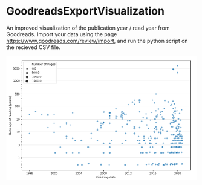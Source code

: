 # GoodreadsExportVisualization
An improved visualization of the publication year / read year from Goodreads. Import your data using the page https://www.goodreads.com/review/import, and run the python script on the recieved CSV file.

![alt text](GR_export.png "Example")
